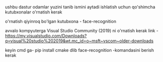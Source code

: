 ushbu dastur odamlar yuzini tanib ismini aytadi
ishlatish uchun qo'shimcha kutubxonalar o'rnatish kerak

o'rnatish qiyinroq bo'lgan kutubxona - face-recognition

avvalo kompyuterga Visual Studio Community (2019) ni o'rnatish kerak
link - https://my.visualstudio.com/Downloads?q=visual%20studio%202019&wt.mc_id=o~msft~vscom~older-downloads

keyin cmd ga- pip install cmake dlib face-recognition -komandasini berish kerak
